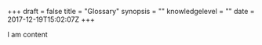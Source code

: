 +++
draft = false
title = "Glossary"
synopsis = ""
knowledgelevel = ""
date = 2017-12-19T15:02:07Z
+++

I am content
